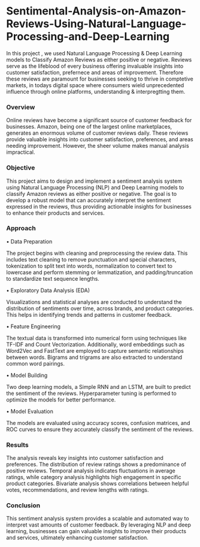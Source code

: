 # Sentimental-Analysis-on-Amazon-Reviews-Using-Natural-Language-Processing-and-Deep-Learning
In this project , we used Natural Language Processing & Deep Learning models to Classify Amazon Reviews as either positive or negative. Reviews serve as the lifeblood of every business offering invaluable insights into customer satisfaction, prefernece and areas of improvement. Therefore these reviews are paramount for businesses seeking to thrive in comptetive markets, in todays digital space where consumers wield unprecedented influence through online platforms, understanding & interpregtting them. 

### Overview

Online reviews have become a significant source of customer feedback for businesses. Amazon, being one of the largest online marketplaces, generates an enormous volume of customer reviews daily. These reviews provide valuable insights into customer satisfaction, preferences, and areas needing improvement. However, the sheer volume makes manual analysis impractical.

### Objective

This project aims to design and implement a sentiment analysis system using Natural Language Processing (NLP) and Deep Learning models to classify Amazon reviews as either positive or negative. The goal is to develop a robust model that can accurately interpret the sentiment expressed in the reviews, thus providing actionable insights for businesses to enhance their products and services.

### Approach

•	Data Preparation

The project begins with cleaning and preprocessing the review data. This includes text cleaning to remove punctuation and special characters, tokenization to split text into words, normalization to convert text to lowercase and perform stemming or lemmatization, and padding/truncation to standardize text sequence lengths.

•	Exploratory Data Analysis (EDA)

Visualizations and statistical analyses are conducted to understand the distribution of sentiments over time, across brands, and product categories. This helps in identifying trends and patterns in customer feedback.

•	Feature Engineering

The textual data is transformed into numerical form using techniques like TF-IDF and Count Vectorization. Additionally, word embeddings such as Word2Vec and FastText are employed to capture semantic relationships between words. Bigrams and trigrams are also extracted to understand common word pairings.

•	Model Building 

Two deep learning models, a Simple RNN and an LSTM, are built to predict the sentiment of the reviews. Hyperparameter tuning is performed to optimize the models for better performance.

•	Model Evaluation

The models are evaluated using accuracy scores, confusion matrices, and ROC curves to ensure they accurately classify the sentiment of the reviews.

### Results

The analysis reveals key insights into customer satisfaction and preferences. The distribution of review ratings shows a predominance of positive reviews. Temporal analysis indicates fluctuations in average ratings, while category analysis highlights high engagement in specific product categories. Bivariate analysis shows correlations between helpful votes, recommendations, and review lengths with ratings.

### Conclusion

This sentiment analysis system provides a scalable and automated way to interpret vast amounts of customer feedback. By leveraging NLP and deep learning, businesses can gain valuable insights to improve their products and services, ultimately enhancing customer satisfaction.
